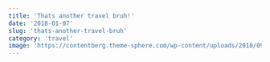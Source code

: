 ```yaml
---
title: 'Thats another travel bruh!'
date: '2018-01-07'
slug: 'thats-another-travel-bruh'
category: 'travel'
image: 'https://contentberg.theme-sphere.com/wp-content/uploads/2018/09/shutterstock_555069928-370x370.jpg'
---
```

